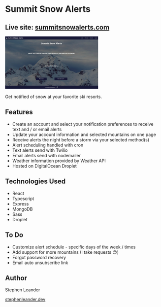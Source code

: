 # Summit Snow Alerts

## Live site: [summitsnowalerts.com](https://summitsnowalerts.com) 


<p align="left" width="100%">
    <img width="60%" src="/client/public/images/summitsnowalerts-desktop.png" alt="desktop preview">
</p>

Get notified of snow at your favorite ski resorts.

## Features

- Create an account and select your notification preferences to receive text and / or email alerts
- Update your account information and selected mountains on one page
- Receive alerts the night before a storm via your selected method(s)
- Alert scheduling handled with cron
- Text alerts send with Twilio
- Email alerts send with nodemailer
- Weather information provided by Weather API
- Hosted on DigitalOcean Droplet

## Technologies Used

- React
- Typescript
- Express
- MongoDB
- Sass
- Droplet

## To Do

- Customize alert schedule - specific days of the week / times
- Add support for more mountains (I take requests 😊)
- Forgot password recovery
- Email auto unsubscribe link

## Author

Stephen Leander

[stephenleander.dev](https://stephenleander.dev)
